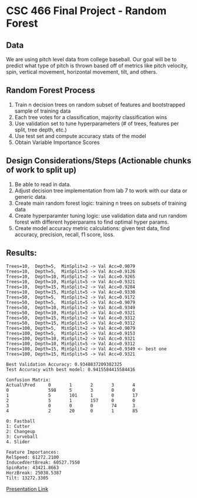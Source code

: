 # CSC 466 Final Project - Random Forest 

## Data

We are using pitch level data from college baseball. Our goal will be to predict what type of pitch is thrown based off of metrics like pitch velocity, spin, vertical movement, horizontal movement, tilt, and others.

## Random Forest Process

1. Train n decision trees on random subset of features and bootstrapped sample of training data
2. Each tree votes for a classification, majority classification wins
3. Use validation set to tune hyperparameters (# of trees, features per split, tree depth, etc.)
4. Use test set and compute accuracy stats of the model
5. Obtain Variable Importance Scores 

## Design Considerations/Steps (Actionable chunks of work to split up)

1. Be able to read in data.
2. Adjust decision tree implementation from lab 7 to work with our data or generic data. 
3. Create main random forest logic: training n trees on subsets of training data
4. Create hyperparamter tuning logic: use validation data and run random forest with different hyperparams to find optimal hyper params.
5. Create model accuracy metric calculations: given test data, find accuracy, precision, recall, f1 score, loss.

## Results:
```
Trees=10,  Depth=5,  MinSplit=2 -> Val Acc=0.9079
Trees=10,  Depth=5,  MinSplit=5 -> Val Acc=0.9126
Trees=10,  Depth=10, MinSplit=2 -> Val Acc=0.9265
Trees=10,  Depth=10, MinSplit=5 -> Val Acc=0.9321
Trees=10,  Depth=15, MinSplit=2 -> Val Acc=0.9284
Trees=10,  Depth=15, MinSplit=5 -> Val Acc=0.9330
Trees=50,  Depth=5,  MinSplit=2 -> Val Acc=0.9172
Trees=50,  Depth=5,  MinSplit=5 -> Val Acc=0.9079
Trees=50,  Depth=10, MinSplit=2 -> Val Acc=0.9349
Trees=50,  Depth=10, MinSplit=5 -> Val Acc=0.9321
Trees=50,  Depth=15, MinSplit=2 -> Val Acc=0.9312
Trees=50,  Depth=15, MinSplit=5 -> Val Acc=0.9312
Trees=100, Depth=5,  MinSplit=2 -> Val Acc=0.9079
Trees=100, Depth=5,  MinSplit=5 -> Val Acc=0.9153
Trees=100, Depth=10, MinSplit=2 -> Val Acc=0.9321
Trees=100, Depth=10, MinSplit=5 -> Val Acc=0.9312
Trees=100, Depth=15, MinSplit=2 -> Val Acc=0.9349 <- best one 
Trees=100, Depth=15, MinSplit=5 -> Val Acc=0.9321

Best Validation Accuracy: 0.9348837209302325
Test Accuracy with best model: 0.9415584415584416

Confusion Matrix:
Actual\Pred     0       1       2       3       4
0               598     5       3       0       0
1               5       101     1       0       17
2               5       1       157     0       0
3               0       0       0       74      3
4               2       20      0       1       85

0: Fastball
1: Cutter
2: Changeup
3: Curveball
4. Slider 

Feature Importances:
RelSpeed: 61272.2100
InducedVertBreak: 60527.7550
SpinRate: 43421.8663
HorzBreak: 25038.5387
Tilt: 13272.3305
```
[Presentation Link](https://docs.google.com/presentation/d/1fxwKDUhdskaGK_Ps5NRBn4vG36XBWrHJeXcMbonDqP8/edit?usp=sharing)
